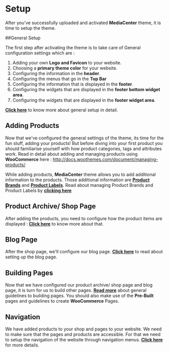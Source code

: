 # Setup

After you've successfully uploaded and activated **MediaCenter** theme, it is time to setup the theme.

##General Setup

The first step after activating the theme is to take care of General configuration settings which are :

1. Adding your own **Logo and Favicon** to your website.
2. Choosing a **primary theme color** for your website.
3. Configuring the information in the **header**.
4. Configuring the menus that go in the **Top Bar**
5. Configuring the information that is displayed in the **footer**.
6. Configuring the widgets that are displayed in the **footer bottom widget area**.
7. Configuring the widgets that are displayed in the **footer widget area**.

[**Click here**](general_setup.md) to know more about general setup in detail.

## Adding Products

Now that we've configured the general settings of the theme, its time for the fun stuff, adding your products! But before diving into your first product you should familiarise yourself with how product categories, tags and attributes work. Read in detail about adding and managing products using **WooCommerce** here : http://docs.woothemes.com/document/managing-products/

While adding products, **MediaCenter** theme allows you to add additional information to the products. Those additional information are [**Product Brands**](product_brands.md) and [**Product Labels**](product_labels.md). Read about managing Product Brands and Product Labels by [**clicking here**](adding_products.md)

## Product Archive/ Shop Page

After adding the products, you need to configure how the product items are displayed : [**Click here**](shop_page.md) to know more about that.

## Blog Page

After the shop page, we'll configure our blog page. [**Click here**](blog_page.md) to read about setting up the blog page.

## Building Pages

Now that we have configured our product archive/ shop page and blog page, it is turn for us to build other pages. [**Read more**](building_pages.md) about general guidelines to building pages. You should also make use of the **Pre-Built** pages and guidelines to create **WooCommerce** Pages.

## Navigation

We have added products to your shop and pages to your website. We need to make sure that the pages and products are accessible. For that we need to setup the navigation of the website through navigation menus. [**Click here**](navigation.md) for more details.







